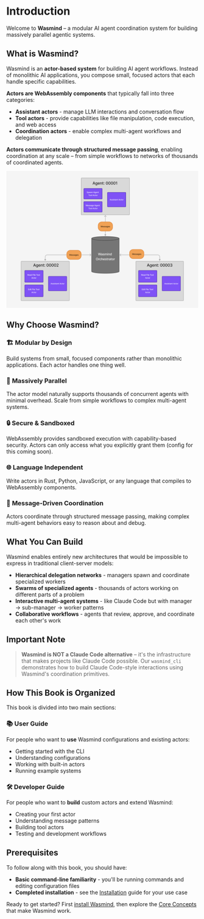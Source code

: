 # Introduction

Welcome to **Wasmind** – a modular AI agent coordination system for building massively parallel agentic systems.

## What is Wasmind?

Wasmind is an **actor-based system** for building AI agent workflows. Instead of monolithic AI applications, you compose small, focused actors that each handle specific capabilities.

**Actors are WebAssembly components** that typically fall into three categories:
- **Assistant actors** - manage LLM interactions and conversation flow
- **Tool actors** - provide capabilities like file manipulation, code execution, and web access  
- **Coordination actors** - enable complex multi-agent workflows and delegation

**Actors communicate through structured message passing**, enabling coordination at any scale – from simple workflows to networks of thousands of coordinated agents.

<div align="center">
  <img src="wasmind-diagram.png" alt="Wasmind Architecture: Orchestrator coordinating multiple agents with message passing" width="600">
</div>

## Why Choose Wasmind?

### 🏗️ **Modular by Design**
Build systems from small, focused components rather than monolithic applications. Each actor handles one thing well.

### 🚀 **Massively Parallel**
The actor model naturally supports thousands of concurrent agents with minimal overhead. Scale from simple workflows to complex multi-agent systems.

### 🔒 **Secure & Sandboxed**
WebAssembly provides sandboxed execution with capability-based security. Actors can only access what you explicitly grant them (config for this coming soon).

### 🌐 **Language Independent**
Write actors in Rust, Python, JavaScript, or any language that compiles to WebAssembly components.

### 🔄 **Message-Driven Coordination**
Actors coordinate through structured message passing, making complex multi-agent behaviors easy to reason about and debug.

## What You Can Build

Wasmind enables entirely new architectures that would be impossible to express in traditional client-server models:

- **Hierarchical delegation networks** - managers spawn and coordinate specialized workers
- **Swarms of specialized agents** - thousands of actors working on different parts of a problem
- **Interactive multi-agent systems** - like Claude Code but with manager → sub-manager → worker patterns
- **Collaborative workflows** - agents that review, approve, and coordinate each other's work

## Important Note

> **Wasmind is NOT a Claude Code alternative** – it's the infrastructure that makes projects like Claude Code possible. Our `wasmind_cli` demonstrates how to build Claude Code-style interactions using Wasmind's coordination primitives.

## How This Book is Organized

This book is divided into two main sections:

### 📚 **User Guide**
For people who want to **use** Wasmind configurations and existing actors:
- Getting started with the CLI
- Understanding configurations  
- Working with built-in actors
- Running example systems

### 🛠️ **Developer Guide**  
For people who want to **build** custom actors and extend Wasmind:
- Creating your first actor
- Understanding message patterns
- Building tool actors
- Testing and development workflows

## Prerequisites

To follow along with this book, you should have:
- **Basic command-line familiarity** - you'll be running commands and editing configuration files
- **Completed installation** - see the [Installation](./installation.md) guide for your use case

Ready to get started? First [install Wasmind](./installation.md), then explore the [Core Concepts](./concepts.md) that make Wasmind work.
